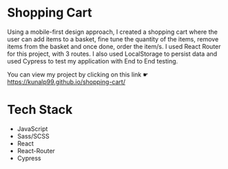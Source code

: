 # Shopping Cart

Using a mobile-first design approach, I created a shopping cart where the user can add items to a basket, fine tune the quantity of the items, remove items from the basket and once done, order the item/s. I used React Router for this project, with 3 routes. I also used LocalStorage to persist data and used Cypress to test my application with End to End testing.

You can view my project by clicking on this link ☛ https://kunalp99.github.io/shopping-cart/

# Tech Stack
- JavaScript
- Sass/SCSS 
- React
- React-Router
- Cypress
